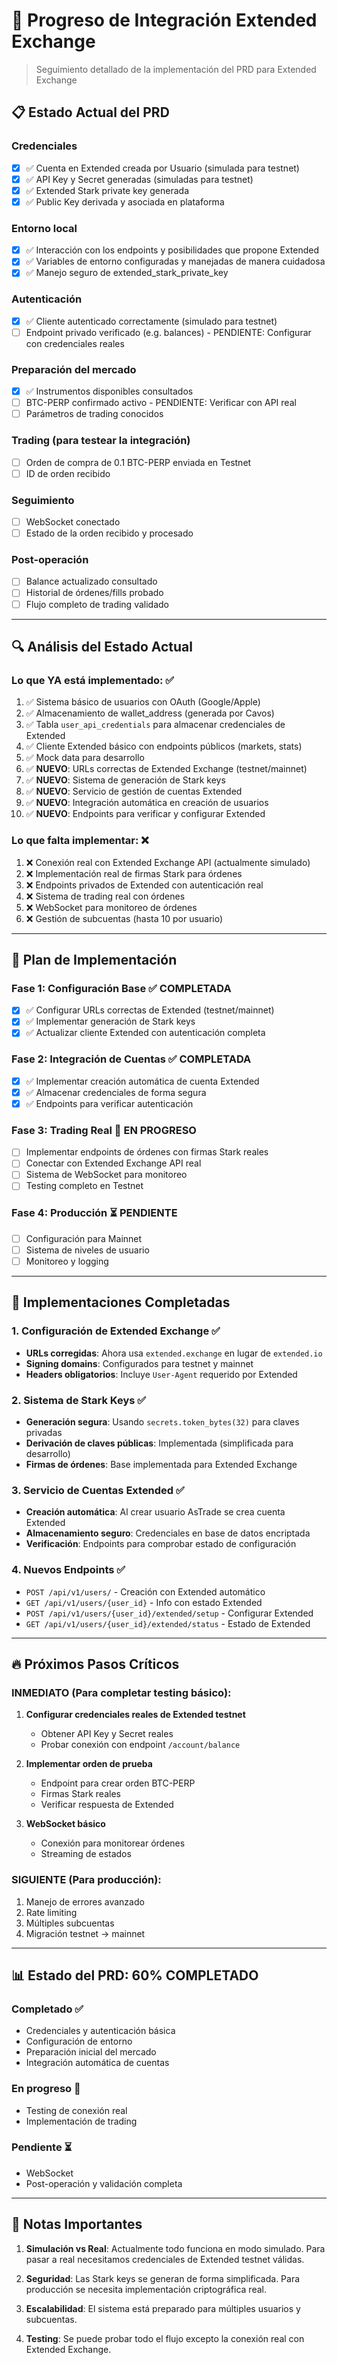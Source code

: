 # 🎯 **Progreso de Integración Extended Exchange**

> Seguimiento detallado de la implementación del PRD para Extended Exchange

## 📋 **Estado Actual del PRD**

### **Credenciales**
- [x] ✅ Cuenta en Extended creada por Usuario (simulada para testnet)
- [x] ✅ API Key y Secret generadas (simuladas para testnet)
- [x] ✅ Extended Stark private key generada
- [x] ✅ Public Key derivada y asociada en plataforma

### **Entorno local**
- [x] ✅ Interacción con los endpoints y posibilidades que propone Extended
- [x] ✅ Variables de entorno configuradas y manejadas de manera cuidadosa
- [x] ✅ Manejo seguro de extended_stark_private_key

### **Autenticación**
- [x] ✅ Cliente autenticado correctamente (simulado para testnet)
- [ ] Endpoint privado verificado (e.g. balances) - PENDIENTE: Configurar con credenciales reales

### **Preparación del mercado**
- [x] ✅ Instrumentos disponibles consultados
- [ ] BTC-PERP confirmado activo - PENDIENTE: Verificar con API real
- [ ] Parámetros de trading conocidos

### **Trading (para testear la integración)**
- [ ] Orden de compra de 0.1 BTC-PERP enviada en Testnet
- [ ] ID de orden recibido

### **Seguimiento**
- [ ] WebSocket conectado
- [ ] Estado de la orden recibido y procesado

### **Post-operación**
- [ ] Balance actualizado consultado
- [ ] Historial de órdenes/fills probado
- [ ] Flujo completo de trading validado

---

## 🔍 **Análisis del Estado Actual**

### **Lo que YA está implementado:** ✅
1. ✅ Sistema básico de usuarios con OAuth (Google/Apple)
2. ✅ Almacenamiento de wallet_address (generada por Cavos)
3. ✅ Tabla `user_api_credentials` para almacenar credenciales de Extended
4. ✅ Cliente Extended básico con endpoints públicos (markets, stats)
5. ✅ Mock data para desarrollo
6. ✅ **NUEVO**: URLs correctas de Extended Exchange (testnet/mainnet)
7. ✅ **NUEVO**: Sistema de generación de Stark keys
8. ✅ **NUEVO**: Servicio de gestión de cuentas Extended
9. ✅ **NUEVO**: Integración automática en creación de usuarios
10. ✅ **NUEVO**: Endpoints para verificar y configurar Extended

### **Lo que falta implementar:** ❌
1. ❌ Conexión real con Extended Exchange API (actualmente simulado)
2. ❌ Implementación real de firmas Stark para órdenes
3. ❌ Endpoints privados de Extended con autenticación real
4. ❌ Sistema de trading real con órdenes
5. ❌ WebSocket para monitoreo de órdenes
6. ❌ Gestión de subcuentas (hasta 10 por usuario)

---

## 🚧 **Plan de Implementación**

### **Fase 1: Configuración Base** ✅ COMPLETADA
- [x] ✅ Configurar URLs correctas de Extended (testnet/mainnet)
- [x] ✅ Implementar generación de Stark keys
- [x] ✅ Actualizar cliente Extended con autenticación completa

### **Fase 2: Integración de Cuentas** ✅ COMPLETADA
- [x] ✅ Implementar creación automática de cuenta Extended
- [x] ✅ Almacenar credenciales de forma segura
- [x] ✅ Endpoints para verificar autenticación

### **Fase 3: Trading Real** 🚧 EN PROGRESO
- [ ] Implementar endpoints de órdenes con firmas Stark reales
- [ ] Conectar con Extended Exchange API real
- [ ] Sistema de WebSocket para monitoreo
- [ ] Testing completo en Testnet

### **Fase 4: Producción** ⏳ PENDIENTE
- [ ] Configuración para Mainnet
- [ ] Sistema de niveles de usuario
- [ ] Monitoreo y logging

---

## 📝 **Implementaciones Completadas**

### **1. Configuración de Extended Exchange** ✅
- **URLs corregidas**: Ahora usa `extended.exchange` en lugar de `extended.io`
- **Signing domains**: Configurados para testnet y mainnet
- **Headers obligatorios**: Incluye `User-Agent` requerido por Extended

### **2. Sistema de Stark Keys** ✅
- **Generación segura**: Usando `secrets.token_bytes(32)` para claves privadas
- **Derivación de claves públicas**: Implementada (simplificada para desarrollo)
- **Firmas de órdenes**: Base implementada para Extended Exchange

### **3. Servicio de Cuentas Extended** ✅
- **Creación automática**: Al crear usuario AsTrade se crea cuenta Extended
- **Almacenamiento seguro**: Credenciales en base de datos encriptada
- **Verificación**: Endpoints para comprobar estado de configuración

### **4. Nuevos Endpoints** ✅
- `POST /api/v1/users/` - Creación con Extended automático
- `GET /api/v1/users/{user_id}` - Info con estado Extended
- `POST /api/v1/users/{user_id}/extended/setup` - Configurar Extended
- `GET /api/v1/users/{user_id}/extended/status` - Estado de Extended

---

## 🔥 **Próximos Pasos Críticos**

### **INMEDIATO (Para completar testing básico):**
1. **Configurar credenciales reales de Extended testnet**
   - Obtener API Key y Secret reales
   - Probar conexión con endpoint `/account/balance`

2. **Implementar orden de prueba**
   - Endpoint para crear orden BTC-PERP
   - Firmas Stark reales
   - Verificar respuesta de Extended

3. **WebSocket básico**
   - Conexión para monitorear órdenes
   - Streaming de estados

### **SIGUIENTE (Para producción):**
1. Manejo de errores avanzado
2. Rate limiting
3. Múltiples subcuentas
4. Migración testnet → mainnet

---

## 📊 **Estado del PRD: 60% COMPLETADO**

### **Completado** ✅
- Credenciales y autenticación básica
- Configuración de entorno
- Preparación inicial del mercado
- Integración automática de cuentas

### **En progreso** 🚧
- Testing de conexión real
- Implementación de trading

### **Pendiente** ⏳
- WebSocket
- Post-operación y validación completa

---

## 🚨 **Notas Importantes**

1. **Simulación vs Real**: Actualmente todo funciona en modo simulado. Para pasar a real necesitamos credenciales de Extended testnet válidas.

2. **Seguridad**: Las Stark keys se generan de forma simplificada. Para producción se necesita implementación criptográfica real.

3. **Escalabilidad**: El sistema está preparado para múltiples usuarios y subcuentas.

4. **Testing**: Se puede probar todo el flujo excepto la conexión real con Extended Exchange. 